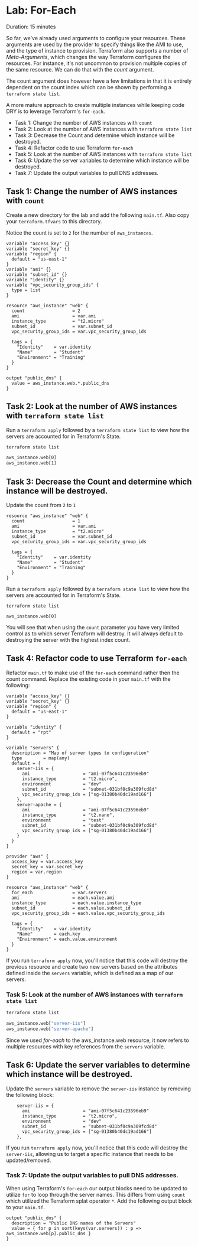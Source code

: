 # Lab: For-Each

Duration: 15 minutes

So far, we've already used arguments to configure your resources. These arguments are used by the provider to specify things like the AMI to use, and the type of instance to provision. Terraform also supports a number of _Meta-Arguments_, which changes the way Terraform configures the resources. For instance, it's not uncommon to provision multiple copies of the same resource. We can do that with the _count_ argument.

The count argument does however have a few limitations in that it is entirely dependent on the count index which can be shown by performing a `terraform state list`.

A more mature approach to create multiple instances while keeping code DRY is to leverage Terraform's `for-each`.

- Task 1: Change the number of AWS instances with `count`
- Task 2: Look at the number of AWS instances with `terraform state list`
- Task 3: Decrease the Count and determine which instance will be destroyed.
- Task 4: Refactor code to use Terraform `for-each`
- Task 5: Look at the number of AWS instances with `terraform state list`
- Task 6: Update the server variables to determine which instance will be destroyed.
- Task 7: Update the output variables to pull DNS addresses.

## Task 1: Change the number of AWS instances with `count`

Create a new directory for the lab and add the following `main.tf`.  Also copy your `terraform.tfvars` to this directory.

Notice the count is set to `2` for the number of `aws_instances`.

```hcl
variable "access_key" {}
variable "secret_key" {}
variable "region" {
  default = "us-east-1"
}
variable "ami" {}
variable "subnet_id" {}
variable "identity" {}
variable "vpc_security_group_ids" {
  type = list
}

resource "aws_instance" "web" {
  count                  = 2
  ami                    = var.ami
  instance_type          = "t2.micro"
  subnet_id              = var.subnet_id
  vpc_security_group_ids = var.vpc_security_group_ids

  tags = {
    "Identity"    = var.identity
    "Name"        = "Student"
    "Environment" = "Training"
  }
}

output "public_dns" {
  value = aws_instance.web.*.public_dns
}
```

## Task 2: Look at the number of AWS instances with `terraform state list`
Run a `terraform apply` followed by a `terraform state list` to view how the servers are accounted for in Terraform's State.

```bash
terraform state list

aws_instance.web[0]
aws_instance.web[1]
```

## Task 3: Decrease the Count and determine which instance will be destroyed.
Update the count from `2` to `1`

```hcl
resource "aws_instance" "web" {
  count                  = 1
  ami                    = var.ami
  instance_type          = "t2.micro"
  subnet_id              = var.subnet_id
  vpc_security_group_ids = var.vpc_security_group_ids

  tags = {
    "Identity"    = var.identity
    "Name"        = "Student"
    "Environment" = "Training"
  }
}
```

Run a `terraform apply` followed by a `terraform state list` to view how the servers are accounted for in Terraform's State.

```
terraform state list

aws_instance.web[0]
```

You will see that when using the `count` parameter you have very limited control as to which server Terraform will destroy.  It will always default to destroying the server with the highest index count.


## Task 4: Refactor code to use Terraform `for-each`
Refactor `main.tf` to make use of the `for-each` command rather then the count command.  Replace the existing code in your `main.tf` with the following:

```hcl
variable "access_key" {}
variable "secret_key" {}
variable "region" {
  default = "us-east-1"
}

variable "identity" {
  default = "rpt"
}

variable "servers" {
  description = "Map of server types to configuration"
  type        = map(any)
  default = {
    server-iis = {
      ami                    = "ami-07f5c641c23596eb9"
      instance_type          = "t2.micro",
      environment            = "dev"
      subnet_id              = "subnet-031bf0c9a309fcd8d"
      vpc_security_group_ids = ["sg-01380b40dc19ad166"]
    },
    server-apache = {
      ami                    = "ami-07f5c641c23596eb9"
      instance_type          = "t2.nano",
      environment            = "test"
      subnet_id              = "subnet-031bf0c9a309fcd8d"
      vpc_security_group_ids = ["sg-01380b40dc19ad166"]
    }
  }
}

provider "aws" {
  access_key = var.access_key
  secret_key = var.secret_key
  region = var.region
}

resource "aws_instance" "web" {
  for_each               = var.servers
  ami                    = each.value.ami
  instance_type          = each.value.instance_type
  subnet_id              = each.value.subnet_id
  vpc_security_group_ids = each.value.vpc_security_group_ids

  tags = {
    "Identity"    = var.identity
    "Name"        = each.key
    "Environment" = each.value.environment
  }
}
```

If you run `terraform apply` now, you'll notice that this code will destroy the previous resource and create two new servers based on the attributes defined inside the `servers` variable, which is defined as a map of our servers.


### Task 5: Look at the number of AWS instances with `terraform state list`

```bash
terraform state list

aws_instance.web["server-iis"]
aws_instance.web["server-apache"]
```

Since we used _for-each_ to the aws_instance.web resource, it now refers to multiple resources with key references from the `servers` variable.

## Task 6: Update the server variables to determine which instance will be destroyed.

Update the `servers` variable to remove the `server-iis` instance by removing the following block:

```hcl
    server-iis = {
      ami                    = "ami-07f5c641c23596eb9"
      instance_type          = "t2.micro",
      environment            = "dev"
      subnet_id              = "subnet-031bf0c9a309fcd8d"
      vpc_security_group_ids = ["sg-01380b40dc19ad166"]
    },
```

If you run `terraform apply` now, you'll notice that this code will destroy the `server-iis`, allowing us to target a specific instance that needs to be updated/removed.


### Task 7: Update the output variables to pull DNS addresses.

When using Terraform's `for-each` our output blocks need to be updated to utilize `for` to loop through the server names.  This differs from using `count` which utilized the Terraform splat operator `*`.  Add the following output block to your `main.tf`.

```hcl
output "public_dns" {
  description = "Public DNS names of the Servers"
  value = { for p in sort(keys(var.servers)) : p => aws_instance.web[p].public_dns }
}
```
